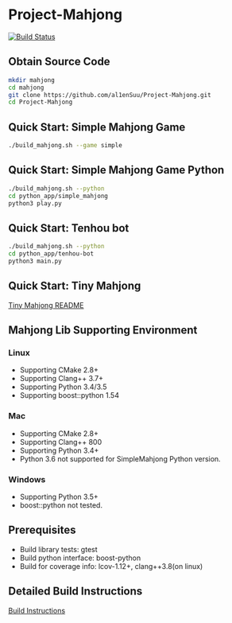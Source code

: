 # Project-Mahjong

[![Build Status](https://travis-ci.com/0xsuu/Project-Mahjong.svg?token=4by9Ez4yfBLSeZfufxzo&branch=master)](https://travis-ci.com/0xsuu/Project-Mahjong)

## Obtain Source Code
```bash
mkdir mahjong
cd mahjong
git clone https://github.com/al1enSuu/Project-Mahjong.git
cd Project-Mahjong
```

## Quick Start: Simple Mahjong Game
```bash
./build_mahjong.sh --game simple
```

## Quick Start: Simple Mahjong Game Python
```bash
./build_mahjong.sh --python
cd python_app/simple_mahjong
python3 play.py
```

## Quick Start: Tenhou bot
```bash
./build_mahjong.sh --python
cd python_app/tenhou-bot
python3 main.py
```

## Quick Start: Tiny Mahjong
[Tiny Mahjong README](https://github.com/0xsuu/Project-Mahjong/blob/master/python_app/tiny_mahjong/README.md)

## Mahjong Lib Supporting Environment
### Linux
+ Supporting CMake 2.8+
+ Supporting Clang++ 3.7+
+ Supporting Python 3.4/3.5
+ Supporting boost::python 1.54

### Mac
+ Supporting CMake 2.8+
+ Supporting Clang++ 800
+ Supporting Python 3.4+
+ Python 3.6 not supported for SimpleMahjong Python version.

### Windows
- Supporting Python 3.5+
- boost::python not tested.

## Prerequisites
* Build library tests: gtest
* Build python interface: boost-python
* Build for coverage info: lcov-1.12+, clang++3.8(on linux)

## Detailed Build Instructions
[Build Instructions](https://github.com/al1enSuu/Project-Mahjong/wiki/Build-Instructions)
